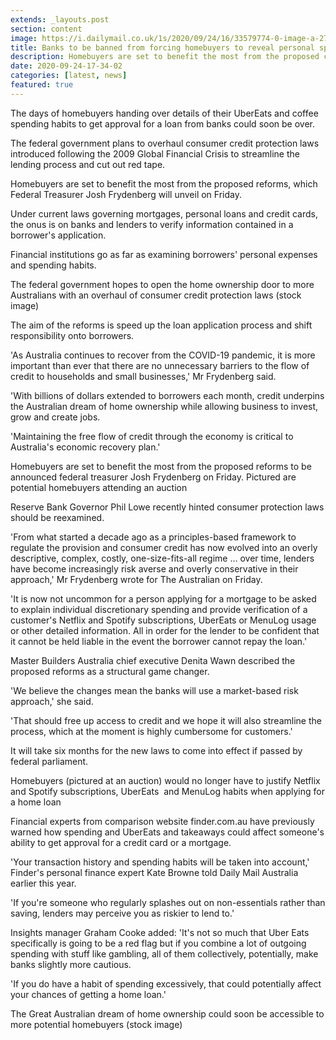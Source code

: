 ```yaml
---
extends: _layouts.post
section: content
image: https://i.dailymail.co.uk/1s/2020/09/24/16/33579774-0-image-a-27_1600961075731.jpg 
title: Banks to be banned from forcing homebuyers to reveal personal spending when applying for loan  
description: Homebuyers are set to ­benefit the most from the proposed consumer credit protection laws reforms federal treasurer Josh Frydenberg will unveil on Friday. 
date: 2020-09-24-17-34-02 
categories: [latest, news] 
featured: true 
--- 
```

The days of homebuyers handing over details of their UberEats and coffee spending habits to get approval for a loan from banks could soon be over.

The federal government plans to overhaul consumer credit protection laws introduced following the 2009 Global Financial Crisis to streamline the lending process and cut out red tape. 

Homebuyers are set to ­benefit the most from the proposed reforms, which Federal Treasurer Josh Frydenberg will unveil on Friday.

Under current laws governing mortgages, personal loans and credit cards, the onus is on banks and lenders to verify information contained in a borrower's application. 

Financial institutions go as far as examining borrowers' personal expenses and spending habits.

The federal government hopes to open the home ownership door to more Australians with an overhaul of consumer credit protection laws (stock image)

The aim of the reforms is speed up the loan application process and shift responsibility onto borrowers.

'As Australia continues to recover from the COVID-19 pandemic, it is more important than ever that there are no unnecessary barriers to the flow of credit to households and small businesses,' Mr Frydenberg said.

'With billions of dollars extended to borrowers each month, credit underpins the Australian dream of home ownership while allowing business to invest, grow and create jobs.

'Maintaining the free flow of credit through the economy is critical to Australia's economic recovery plan.'

Homebuyers are set to ­benefit the most from the proposed reforms to be announced federal treasurer Josh Frydenberg on Friday. Pictured are potential homebuyers attending an auction

Reserve Bank Governor Phil Lowe recently hinted consumer protection laws should be reexamined.

'From what started a decade ago as a principles-based framework to regulate the provision and consumer credit has now evolved into an overly descriptive, complex, costly, one-size-fits-all regime … over time, lenders have become increasingly risk averse and overly conservative in their approach,' Mr Frydenberg wrote for The Australian on Friday. 

'It is now not uncommon for a person applying for a mortgage to be asked to explain individual discretionary spending and provide verification of a customer's Netflix and Spotify subscriptions, UberEats or MenuLog usage or other detailed information. All in order for the lender to be confident that it cannot be held liable in the event the borrower cannot repay the loan.'

Master Builders Australia chief executive Denita Wawn described the proposed reforms as a structural game changer.

'We believe the changes mean the banks will use a market-based risk approach,' she said.

'That should free up access to credit and we hope it will also streamline the process, which at the moment is highly cumbersome for customers.'

It will take six months for the new laws to come into effect if passed by federal parliament.

Homebuyers (pictured at an auction) would no longer have to justify Netflix and Spotify subscriptions, UberEats  and MenuLog habits when applying for a home loan

Financial experts from comparison website finder.com.au have previously warned how spending and UberEats and takeaways could affect someone's ability to get approval for a credit card or a mortgage.

'Your transaction history and spending habits will be taken into account,' Finder's personal finance expert Kate Browne told Daily Mail Australia earlier this year.

'If you're someone who regularly splashes out on non-essentials rather than saving, lenders may perceive you as riskier to lend to.'

Insights manager Graham Cooke added: 'It's not so much that Uber Eats specifically is going to be a red flag but if you combine a lot of outgoing spending with stuff like gambling, all of them collectively, potentially, make banks slightly more cautious.

'If you do have a habit of spending excessively, that could potentially affect your chances of getting a home loan.'

The Great Australian dream of home ownership could soon be accessible to more potential homebuyers (stock image)

